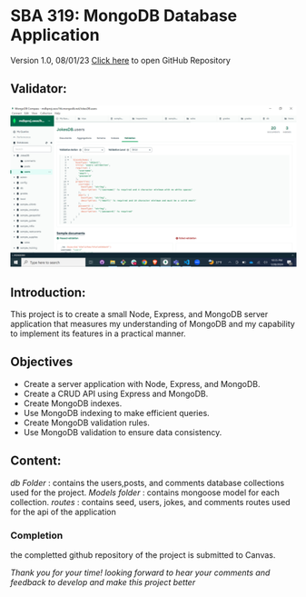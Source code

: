 # SBA 319: MongoDB Database Application

Version 1.0, 08/01/23
[Click here](https://github.com/HichamBenkada/MongoDB_SBA) to open GitHub Repository

## Validator:
![UserValidation](./userValidator.png)

## Introduction:

This project is to create a small Node, Express, and MongoDB server application that measures my understanding of MongoDB and my capability to implement its features in a practical manner. 

## Objectives

- Create a server application with Node, Express, and MongoDB.
- Create a CRUD API using Express and MongoDB.
- Create MongoDB indexes.
- Use MongoDB indexing to make efficient queries.
- Create MongoDB validation rules.
- Use MongoDB validation to ensure data consistency.

## Content:
_db Folder_ : contains the users,posts, and comments database collections used for the project.
_Models folder_ : contains mongoose model for each collection. 
_routes_ : contains seed, users, jokes, and comments routes used for the api of the application

### Completion
the completted github repository of the project is submitted to Canvas.

_Thank you for your time! looking forward to hear your comments and feedback to develop and make this project better_


